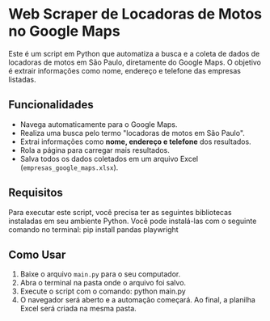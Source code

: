 # Web Scraper de Locadoras de Motos no Google Maps

Este é um script em Python que automatiza a busca e a coleta de dados de locadoras de motos em São Paulo, diretamente do Google Maps. O objetivo é extrair informações como nome, endereço e telefone das empresas listadas.

## Funcionalidades

-   Navega automaticamente para o Google Maps.
-   Realiza uma busca pelo termo "locadoras de motos em São Paulo".
-   Extrai informações como **nome, endereço e telefone** dos resultados.
-   Rola a página para carregar mais resultados.
-   Salva todos os dados coletados em um arquivo Excel (`empresas_google_maps.xlsx`).

## Requisitos

Para executar este script, você precisa ter as seguintes bibliotecas instaladas em seu ambiente Python. Você pode instalá-las com o seguinte comando no terminal:
pip install pandas playwright
## Como Usar

1.  Baixe o arquivo `main.py` para o seu computador.
2.  Abra o terminal na pasta onde o arquivo foi salvo.
3.  Execute o script com o comando:
  python main.py
4.  O navegador será aberto e a automação começará. Ao final, a planilha Excel será criada na mesma pasta.
